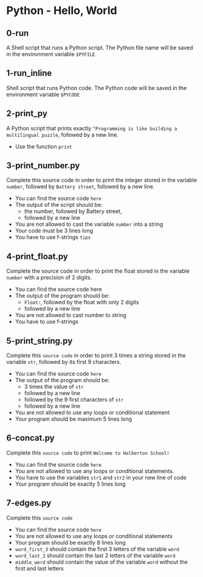 # Python - Hello, World

## 0-run
A Shell script that runs a Python script.
The Python file name will be saved in the environment variable `$PYFILE`

## 1-run_inline
Shell script that runs Python code.
The Python code will be saved in the environment variable `$PYCODE`

## 2-print_py
A Python script that prints exactly `"Programming is like building a multilingual
puzzle`, followed by a new line.
- Use the function `print`

## 3-print_number.py
Complete this source code in order to print the integer stored in the
variable `number`, followed by `Battery street`, followed by a new line.
- You can find the source code `here`
- The output of the script should be:
	- the number, followed by Battery street,
	- followed by a new line
- You are not allowed to cast the variable `number` into a string
- Your code must be 3 lines long
- You have to use f-strings `tips`

## 4-print_float.py
Complete the source code in order to print the float stored in the variable
`number` with a precision of 2 digits.
- You can find the source code here
- The output of the program should be:
	- `Float:`, followed by the float with only 2 digits
	- followed by a new line
- You are not allowed to cast number to string
- You have to use f-strings

## 5-print_string.py
Complete this `source code` in order to print 3 times a string stored in the
variable `str`, followed by its first 9 characters.
- You can find the source code `here`
- The output of the program should be:
	- 3 times the value of `str`
	- followed by a new line
	- followed by the 9 first characters of `str`
	- followed by a new line
- You are not allowed to use any loops or conditional statement
- Your program should be maximum 5 lines long

## 6-concat.py
Complete this `source code` to print `Welcome to Holberton School!`
- You can find the source code `here`
- You are not allowed to use any loops or conditional statements.
- You have to use the variables `str1` and `str2` in your new line of code
- Your program should be exactly 5 lines long

## 7-edges.py
Complete this `source code`
- You can find the source code `here`
- You are not allowed to use any loops or conditional statements
- Your program should be exactly 8 lines long
- `word_first_3` should contain the first 3 letters of the variable `word`
- `word_last_2` should contain the last 2 letters of the variable `word`
- `middle_word` should contain the value of the variable `word` without the
first and last letters










